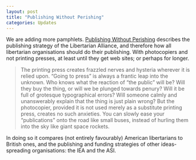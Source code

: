 ```yaml
---
layout: post
title: "Publishing Without Perishing"
categories: Updates
---
```

We are adding more pamphlets. [Publishing Without Perishing](/la/tactn009.html) describes the publishing
strategy of the Libertarian Alliance, and therefore how all libertarian organisations should do their
publishing. With photocopiers and not printing presses, at least until they get web sites; or perhaps
for longer.

> The printing press creates frazzled nerves and hysteria wherever it is relied upon. “Going to press” is always a frantic leap into the unknown. Who knows what the reaction of “the public” will be? Will they buy the thing, or will we be plunged towards penury? Will it be full of grotesque typographical errors? Will someone calmly and unanswerably explain that the thing is just plain wrong? But the photocopier, provided it is not used merely as a substitute printing press, creates no such anxieties. You can slowly ease your “publications” onto the road like small buses, instead of hurling them into the sky like giant space rockets.

In doing so it compares (not entirely favourably) American libertarians to British ones, and the publishing
and funding strategies of other ideas-spreading organisations: the IEA and the ASI.
